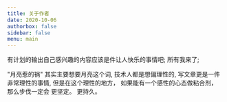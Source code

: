 ```yaml
---
title: 关于作者
date: 2020-10-06
authorbox: false
sidebar: false
menu: main
---
```


有计划的输出自己感兴趣的内容应该是件让人快乐的事情吧;
所有我来了;


"月亮惹的祸"
其实主要想要月亮这个词,
技术人都是想偏理性的,
写文章更是一件非常理性的事情,
但是在这个理性的地方，
如果能有一个感性的心态做粘合剂，
那么步伐一定会
更坚定。
更持久。
